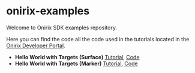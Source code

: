 # onirix-examples

Welcome to Onirix SDK examples repository.

Here you can find the code all the code used in the tutorials located in the [Onirix Developer Portal](http://developer.onirix.com/tutorials).

* **Hello World with Targets (Surface)** [Tutorial](http://developer.onirix.com/tutorials/hello-world-targets-surface), [Code](https://github.com/onirix-com/onirix-examples/tree/master/onirix-helloworld-markers)
* **Hello World with Targets (Marker)** [Tutorial](http://developer.onirix.com/tutorials/hello-world-targets-marker), [Code](https://github.com/onirix-com/onirix-examples/tree/master/onirix-helloworld-surfaces)

